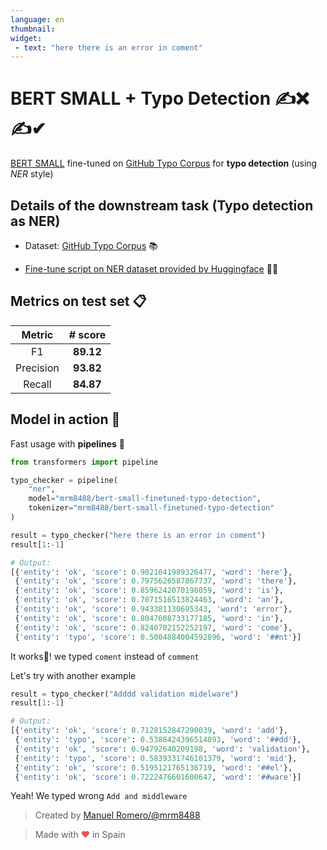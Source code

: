 ```yaml
---
language: en
thumbnail:
widget:
 - text: "here there is an error in coment"
---
```


# BERT SMALL + Typo Detection ✍❌✍✔

[BERT SMALL](https://huggingface.co/google/bert_uncased_L-4_H-512_A-8) fine-tuned on [GitHub Typo Corpus](https://github.com/mhagiwara/github-typo-corpus) for **typo detection** (using *NER* style)

## Details of the downstream task (Typo detection as NER)

- Dataset: [GitHub Typo Corpus](https://github.com/mhagiwara/github-typo-corpus) 📚

- [Fine-tune script on NER dataset provided by Huggingface](https://github.com/huggingface/transformers/blob/master/examples/token-classification/run_ner_old.py) 🏋️‍♂️

## Metrics on test set 📋

|  Metric   |  # score  |
| :-------: | :-------: |
|    F1     | **89.12** |
| Precision | **93.82** |
|  Recall   | **84.87** |

## Model in action 🔨

Fast usage with **pipelines** 🧪

```python
from transformers import pipeline

typo_checker = pipeline(
    "ner",
    model="mrm8488/bert-small-finetuned-typo-detection",
    tokenizer="mrm8488/bert-small-finetuned-typo-detection"
)

result = typo_checker("here there is an error in coment")
result[1:-1]

# Output:
[{'entity': 'ok', 'score': 0.9021041989326477, 'word': 'here'},
 {'entity': 'ok', 'score': 0.7975626587867737, 'word': 'there'},
 {'entity': 'ok', 'score': 0.8596242070198059, 'word': 'is'},
 {'entity': 'ok', 'score': 0.7071516513824463, 'word': 'an'},
 {'entity': 'ok', 'score': 0.943381130695343, 'word': 'error'},
 {'entity': 'ok', 'score': 0.8047608733177185, 'word': 'in'},
 {'entity': 'ok', 'score': 0.8240702152252197, 'word': 'come'},
 {'entity': 'typo', 'score': 0.5004884004592896, 'word': '##nt'}]
```

It works🎉! we typed ```coment``` instead of ```comment```

Let's try with another example

```python
result = typo_checker("Adddd validation midelware")
result[1:-1]

# Output:
[{'entity': 'ok', 'score': 0.7128152847290039, 'word': 'add'},
 {'entity': 'typo', 'score': 0.5388424396514893, 'word': '##dd'},
 {'entity': 'ok', 'score': 0.94792640209198, 'word': 'validation'},
 {'entity': 'typo', 'score': 0.5839331746101379, 'word': 'mid'},
 {'entity': 'ok', 'score': 0.5195121765136719, 'word': '##el'},
 {'entity': 'ok', 'score': 0.7222476601600647, 'word': '##ware'}]
```
Yeah! We typed wrong ```Add and middleware```


> Created by [Manuel Romero/@mrm8488](https://twitter.com/mrm8488)

> Made with <span style="color: #e25555;">&hearts;</span> in Spain
